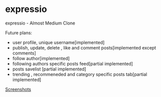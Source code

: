 # expressio
expressio - Almost Medium Clone

Future plans:
- user profile, unique username[implemented]
- publish, update, delete , like and comment posts[implemented except comments]
- follow author[implemented]
- following authors specific posts feed[partial implemented]
- posts savelist [partial implemented]
- trending , recommeneded and category specific posts tab[partial implemented]

[Screenshots](https://drive.google.com/drive/folders/1MIyeN6aGMU6oNqCQHPIMNLWBueKO8x29?usp=sharing)
